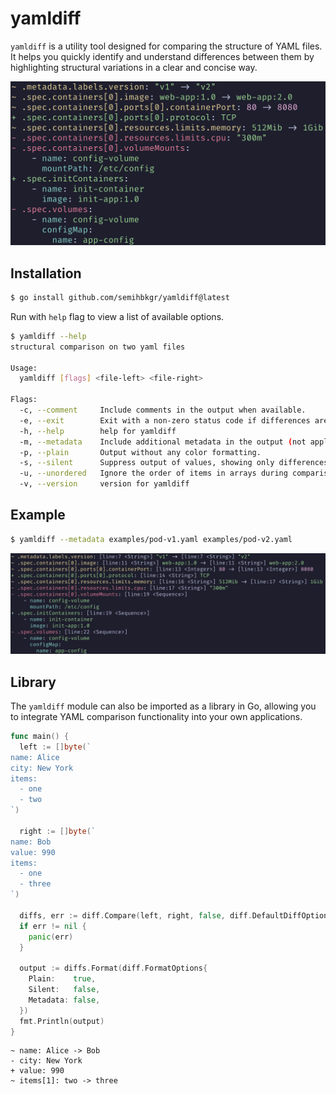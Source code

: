 # yamldiff

`yamldiff` is a utility tool designed for comparing the structure of YAML files. It helps you quickly identify and understand differences between them by highlighting structural variations in a clear and concise way.

![example](images/example.png)

## Installation

```bash
$ go install github.com/semihbkgr/yamldiff@latest
```

Run with `help` flag to view a list of available options.

```bash
$ yamldiff --help
structural comparison on two yaml files

Usage:
  yamldiff [flags] <file-left> <file-right>

Flags:
  -c, --comment     Include comments in the output when available.
  -e, --exit        Exit with a non-zero status code if differences are found between yaml files.
  -h, --help        help for yamldiff
  -m, --metadata    Include additional metadata in the output (not applicable with the silent flag).
  -p, --plain       Output without any color formatting.
  -s, --silent      Suppress output of values, showing only differences.
  -u, --unordered   Ignore the order of items in arrays during comparison.
  -v, --version     version for yamldiff
```

## Example

```bash
$ yamldiff --metadata examples/pod-v1.yaml examples/pod-v2.yaml
```

![example-metadata](images/example-metadata.png)

## Library

The `yamldiff` module can also be imported as a library in Go, allowing you to integrate YAML comparison functionality into your own applications.

```go
func main() {
  left := []byte(`
name: Alice
city: New York
items:
  - one
  - two
`)

  right := []byte(`
name: Bob
value: 990
items:
  - one
  - three
`)

  diffs, err := diff.Compare(left, right, false, diff.DefaultDiffOptions)
  if err != nil {
    panic(err)
  }

  output := diffs.Format(diff.FormatOptions{
    Plain:    true,
    Silent:   false,
    Metadata: false,
  })
  fmt.Println(output)
}
```

```out
~ name: Alice -> Bob
- city: New York
+ value: 990
~ items[1]: two -> three
```
